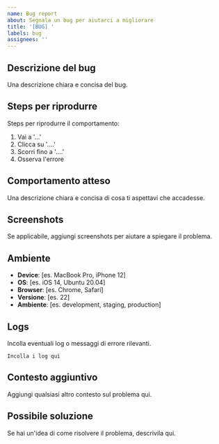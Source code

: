 ```yaml
---
name: Bug report
about: Segnala un bug per aiutarci a migliorare
title: '[BUG] '
labels: bug
assignees: ''
---
```


## Descrizione del bug
Una descrizione chiara e concisa del bug.

## Steps per riprodurre
Steps per riprodurre il comportamento:
1. Vai a '...'
2. Clicca su '....'
3. Scorri fino a '....'
4. Osserva l'errore

## Comportamento atteso
Una descrizione chiara e concisa di cosa ti aspettavi che accadesse.

## Screenshots
Se applicabile, aggiungi screenshots per aiutare a spiegare il problema.

## Ambiente
- **Device**: [es. MacBook Pro, iPhone 12]
- **OS**: [es. iOS 14, Ubuntu 20.04]
- **Browser**: [es. Chrome, Safari]
- **Versione**: [es. 22]
- **Ambiente**: [es. development, staging, production]

## Logs
Incolla eventuali log o messaggi di errore rilevanti.
```
Incolla i log qui
```

## Contesto aggiuntivo
Aggiungi qualsiasi altro contesto sul problema qui.

## Possibile soluzione
Se hai un'idea di come risolvere il problema, descrivila qui.